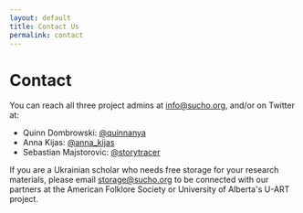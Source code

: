 ```yaml
---
layout: default
title: Contact Us
permalink: contact
---
```


# Contact

You can reach all three project admins at info@sucho.org, and/or on Twitter at:

- Quinn Dombrowski: [@quinnanya](https://twitter.com/quinnanya)
- Anna Kijas: [@anna_kijas](https://twitter.com/anna_kijas)
- Sebastian Majstorovic: [@storytracer](https://twitter.com/storytracer)

If you are a Ukrainian scholar who needs free storage for your research materials, please email storage@sucho.org to be connected with our partners at the American Folklore Society or University of Alberta's U-ART project.
